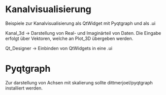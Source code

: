 # Kanalvisualisierung
Beispiele zur Kanalvisualisierung als QtWidget mit Pyqtgraph und als .ui

  Kanal_3d -> Darstellung von Real- und Imaginärteil von Daten. Die Eingabe erfolgt über Vektoren, welche an Plot_3D übergeben werden.

Qt_Designer -> Einbinden von QtWidgets in eine .ui

# Pyqtgraph 
Zur darstellung von Achsen mit skalierung sollte dittmerjoel/pyqtgraph installiert werden.
